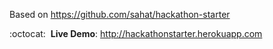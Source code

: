 Based on https://github.com/sahat/hackathon-starter

:octocat: &nbsp;**Live Demo**: http://hackathonstarter.herokuapp.com 
